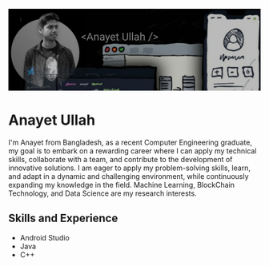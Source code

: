 ![Design and Development](https://github.com/anayet-cse/anayet-cse/blob/main/iamge.jpg?raw=true)

# Anayet Ullah
I'm Anayet from Bangladesh, as a recent Computer Engineering graduate, my goal is to embark on a rewarding career where I can apply my technical skills, collaborate with a team, and contribute to the development of innovative solutions. I am eager to apply my problem-solving skills, learn, and adapt in a dynamic and challenging environment, while continuously expanding my knowledge in the field. Machine Learning, BlockChain Technology, and Data Science are my research interests.

## Skills and Experience
*  Android Studio
*  Java
*  C++
  






